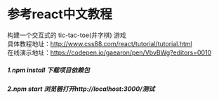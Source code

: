 # 参考react中文教程
构建一个交互式的 tic-tac-toe(井字棋) 游戏     
具体教程地址：http://www.css88.com/react/tutorial/tutorial.html    
在线演示地址：https://codepen.io/gaearon/pen/VbvBWg?editors=0010
##### 1.npm install 下载项目依赖包
##### 2.npm start 浏览器打开http://localhost:3000/测试 